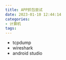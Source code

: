 ```yaml
---
title: APP抓包尝试
date: 2023-01-10 12:44:14
categories: 
- 计算机
tags:
---
```


- tcpdump
- wireshark
- android studio
